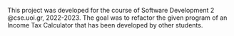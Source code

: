 This project was developed for the course of Software Development 2 @cse.uoi.gr, 2022-2023. 
The goal was to refactor the given program of an Income Tax Calculator that has been developed by other students.
